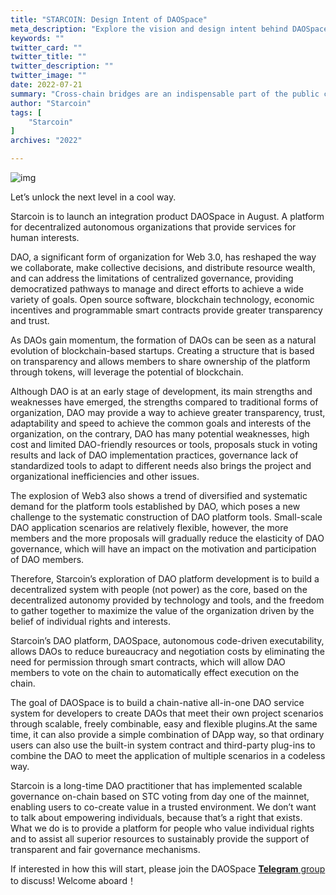 ```yaml
---
title: "STARCOIN: Design Intent of DAOSpace"
meta_description: "Explore the vision and design intent behind DAOSpace with Move, Starcoin's decentralized governance platform."
keywords: ""
twitter_card: ""
twitter_title: ""
twitter_description: ""
twitter_image: ""
date: 2022-07-21
summary: "Cross-chain bridges are an indispensable part of the public chain ecosystem and a sure way to break down value silos to Web3. With the Starcoin launch...."
author: "Starcoin"
tags: [
    "Starcoin"
]
archives: "2022"

---
```


![img](/images/hackathon/design-1.png)

Let’s unlock the next level in a cool way.

Starcoin is to launch an integration product DAOSpace in August. A platform for decentralized autonomous organizations that provide services for human interests.

DAO, a significant form of organization for Web 3.0, has reshaped the way we collaborate, make collective decisions, and distribute resource wealth, and can address the limitations of centralized governance, providing democratized pathways to manage and direct efforts to achieve a wide variety of goals. Open source software, blockchain technology, economic incentives and programmable smart contracts provide greater transparency and trust.

As DAOs gain momentum, the formation of DAOs can be seen as a natural evolution of blockchain-based startups. Creating a structure that is based on transparency and allows members to share ownership of the platform through tokens, will leverage the potential of blockchain.

Although DAO is at an early stage of development, its main strengths and weaknesses have emerged, the strengths compared to traditional forms of organization, DAO may provide a way to achieve greater transparency, trust, adaptability and speed to achieve the common goals and interests of the organization, on the contrary, DAO has many potential weaknesses, high cost and limited DAO-friendly resources or tools, proposals stuck in voting results and lack of DAO implementation practices, governance lack of standardized tools to adapt to different needs also brings the project and organizational inefficiencies and other issues.

The explosion of Web3 also shows a trend of diversified and systematic demand for the platform tools established by DAO, which poses a new challenge to the systematic construction of DAO platform tools. Small-scale DAO application scenarios are relatively flexible, however, the more members and the more proposals will gradually reduce the elasticity of DAO governance, which will have an impact on the motivation and participation of DAO members.

Therefore, Starcoin’s exploration of DAO platform development is to build a decentralized system with people (not power) as the core, based on the decentralized autonomy provided by technology and tools, and the freedom to gather together to maximize the value of the organization driven by the belief of individual rights and interests.

Starcoin’s DAO platform, DAOSpace, autonomous code-driven executability, allows DAOs to reduce bureaucracy and negotiation costs by eliminating the need for permission through smart contracts, which will allow DAO members to vote on the chain to automatically effect execution on the chain.

The goal of DAOSpace is to build a chain-native all-in-one DAO service system for developers to create DAOs that meet their own project scenarios through scalable, freely combinable, easy and flexible plugins.At the same time, it can also provide a simple combination of DApp way, so that ordinary users can also use the built-in system contract and third-party plug-ins to combine the DAO to meet the application of multiple scenarios in a codeless way.

Starcoin is a long-time DAO practitioner that has implemented scalable governance on-chain based on STC voting from day one of the mainnet, enabling users to co-create value in a trusted environment. We don’t want to talk about empowering individuals, because that’s a right that exists. What we do is to provide a platform for people who value individual rights and to assist all superior resources to sustainably provide the support of transparent and fair governance mechanisms.

If interested in how this will start, please join the DAOSpace [**Telegram** group](https://t.me/starcoin_daospace) to discuss! Welcome aboard！